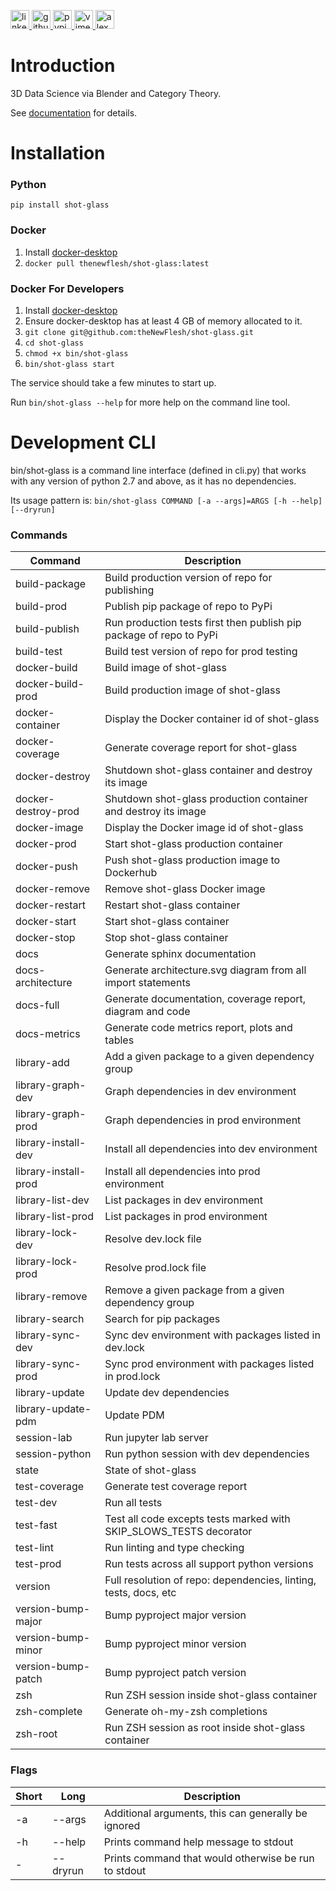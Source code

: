 <p>
    <a href="https://www.linkedin.com/in/alexandergbraun" rel="nofollow noreferrer">
        <img src="https://www.gomezaparicio.com/wp-content/uploads/2012/03/linkedin-logo-1-150x150.png"
             alt="linkedin" width="30px" height="30px"
        >
    </a>
    <a href="https://github.com/theNewFlesh" rel="nofollow noreferrer">
        <img src="https://tadeuzagallo.com/GithubPulse/assets/img/app-icon-github.png"
             alt="github" width="30px" height="30px"
        >
    </a>
    <a href="https://pypi.org/user/the-new-flesh" rel="nofollow noreferrer">
        <img src="https://cdn.iconscout.com/icon/free/png-256/python-2-226051.png"
             alt="pypi" width="30px" height="30px"
        >
    </a>
    <a href="http://vimeo.com/user3965452" rel="nofollow noreferrer">
        <img src="https://cdn1.iconfinder.com/data/icons/somacro___dpi_social_media_icons_by_vervex-dfjq/500/vimeo.png"
             alt="vimeo" width="30px" height="30px"
        >
    </a>
    <a href="http://www.alexgbraun.com" rel="nofollow noreferrer">
        <img src="https://i.ibb.co/fvyMkpM/logo.png"
             alt="alexgbraun" width="30px" height="30px"
        >
    </a>
</p>


# Introduction
3D Data Science via Blender and Category Theory.

See [documentation](https://theNewFlesh.github.io/shot-glass/) for details.

# Installation
### Python
`pip install shot-glass`

### Docker
1. Install [docker-desktop](https://docs.docker.com/desktop/)
2. `docker pull thenewflesh/shot-glass:latest`

### Docker For Developers
1. Install [docker-desktop](https://docs.docker.com/desktop/)
2. Ensure docker-desktop has at least 4 GB of memory allocated to it.
4. `git clone git@github.com:theNewFlesh/shot-glass.git`
5. `cd shot-glass`
6. `chmod +x bin/shot-glass`
7. `bin/shot-glass start`

The service should take a few minutes to start up.

Run `bin/shot-glass --help` for more help on the command line tool.

# Development CLI
bin/shot-glass is a command line interface (defined in cli.py) that works with
any version of python 2.7 and above, as it has no dependencies.

Its usage pattern is: `bin/shot-glass COMMAND [-a --args]=ARGS [-h --help] [--dryrun]`

### Commands

| Command              | Description                                                         |
| -------------------- | ------------------------------------------------------------------- |
| build-package        | Build production version of repo for publishing                     |
| build-prod           | Publish pip package of repo to PyPi                                 |
| build-publish        | Run production tests first then publish pip package of repo to PyPi |
| build-test           | Build test version of repo for prod testing                         |
| docker-build         | Build image of shot-glass                                           |
| docker-build-prod    | Build production image of shot-glass                                |
| docker-container     | Display the Docker container id of shot-glass                       |
| docker-coverage      | Generate coverage report for shot-glass                             |
| docker-destroy       | Shutdown shot-glass container and destroy its image                 |
| docker-destroy-prod  | Shutdown shot-glass production container and destroy its image      |
| docker-image         | Display the Docker image id of shot-glass                           |
| docker-prod          | Start shot-glass production container                               |
| docker-push          | Push shot-glass production image to Dockerhub                       |
| docker-remove        | Remove shot-glass Docker image                                      |
| docker-restart       | Restart shot-glass container                                        |
| docker-start         | Start shot-glass container                                          |
| docker-stop          | Stop shot-glass container                                           |
| docs                 | Generate sphinx documentation                                       |
| docs-architecture    | Generate architecture.svg diagram from all import statements        |
| docs-full            | Generate documentation, coverage report, diagram and code           |
| docs-metrics         | Generate code metrics report, plots and tables                      |
| library-add          | Add a given package to a given dependency group                     |
| library-graph-dev    | Graph dependencies in dev environment                               |
| library-graph-prod   | Graph dependencies in prod environment                              |
| library-install-dev  | Install all dependencies into dev environment                       |
| library-install-prod | Install all dependencies into prod environment                      |
| library-list-dev     | List packages in dev environment                                    |
| library-list-prod    | List packages in prod environment                                   |
| library-lock-dev     | Resolve dev.lock file                                               |
| library-lock-prod    | Resolve prod.lock file                                              |
| library-remove       | Remove a given package from a given dependency group                |
| library-search       | Search for pip packages                                             |
| library-sync-dev     | Sync dev environment with packages listed in dev.lock               |
| library-sync-prod    | Sync prod environment with packages listed in prod.lock             |
| library-update       | Update dev dependencies                                             |
| library-update-pdm   | Update PDM                                                          |
| session-lab          | Run jupyter lab server                                              |
| session-python       | Run python session with dev dependencies                            |
| state                | State of shot-glass                                                 |
| test-coverage        | Generate test coverage report                                       |
| test-dev             | Run all tests                                                       |
| test-fast            | Test all code excepts tests marked with SKIP_SLOWS_TESTS decorator  |
| test-lint            | Run linting and type checking                                       |
| test-prod            | Run tests across all support python versions                        |
| version              | Full resolution of repo: dependencies, linting, tests, docs, etc    |
| version-bump-major   | Bump pyproject major version                                        |
| version-bump-minor   | Bump pyproject minor version                                        |
| version-bump-patch   | Bump pyproject patch version                                        |
| zsh                  | Run ZSH session inside shot-glass container                         |
| zsh-complete         | Generate oh-my-zsh completions                                      |
| zsh-root             | Run ZSH session as root inside shot-glass container                 |

### Flags

| Short | Long      | Description                                          |
| ----- | --------- | ---------------------------------------------------- |
| -a    | --args    | Additional arguments, this can generally be ignored  |
| -h    | --help    | Prints command help message to stdout                |
| -     | --dryrun  | Prints command that would otherwise be run to stdout |
